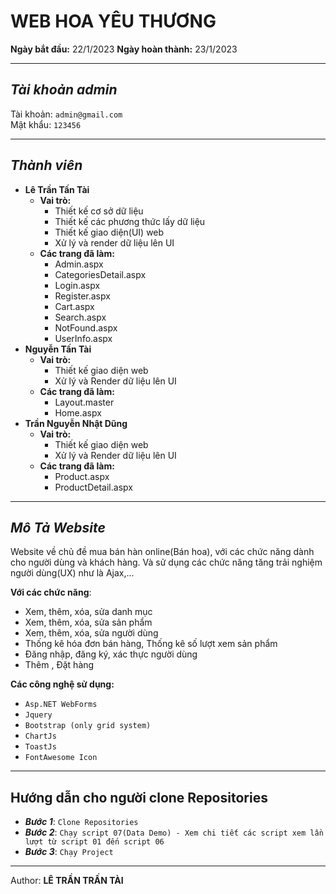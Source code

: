 # WEB HOA YÊU THƯƠNG


**Ngày bắt đầu:** 22/1/2023
**Ngày hoàn thành:** 23/1/2023


****
## _Tài khoản admin_
Tài khoản: `admin@gmail.com`  <br>
Mật khẩu: `123456`

****
## _Thành viên_

+ **Lê Trần Tấn Tài**
    + **Vai trò:**
        + Thiết kế cơ sở dữ liệu
        + Thiết kế các phương thức lấy dữ liệu
        + Thiết kế giao diện(UI) web
        + Xử lý và render dữ liệu lên UI
    + **Các trang đã làm:**
        + Admin.aspx
        + CategoriesDetail.aspx
        + Login.aspx
        + Register.aspx
        + Cart.aspx
        + Search.aspx
        + NotFound.aspx
        + UserInfo.aspx
+ **Nguyễn Tấn Tài**
     + **Vai trò:**
        + Thiết kế giao diện web
        + Xử lý và Render dữ liệu lên UI
    + **Các trang đã làm:**
        + Layout.master
        + Home.aspx
+ **Trần Nguyễn Nhật Dũng**
     + **Vai trò:**
        + Thiết kế giao diện web
        + Xử lý và Render dữ liệu lên UI
    + **Các trang đã làm:**
        + Product.aspx
        + ProductDetail.aspx

****
## _Mô Tả Website_

Website về chủ đề mua bán hàn online(Bán hoa), với các chức năng dành cho người dùng và khách hàng. Và sử dụng các chức năng tăng trải nghiệm người dùng(UX) như là Ajax,...

**Với các chức năng**:
+ Xem, thêm, xóa, sửa danh mục
+ Xem, thêm, xóa, sửa sản phẩm
+ Xem, thêm, xóa, sửa người dùng
+ Thống kê hóa đơn bán hàng, Thống kê số lượt xem sản phẩm
+ Đăng nhập, đăng ký, xác thực người dùng
+ Thêm , Đặt hàng

**Các công nghệ sử dụng:**
+ `Asp.NET WebForms`
+ `Jquery`
+ `Bootstrap (only grid system)`
+ `ChartJs`
+ `ToastJs`
+ `FontAwesome Icon`

****

## Hướng dẫn cho người clone Repositories


+ **_Bước 1_**: `Clone Repositories`
+ **_Bước 2_**: `Chạy script 07(Data Demo) - Xem chi tiết các script xem lần lượt từ script 01 đến script 06`
+ **_Bước 3_**: `Chạy Project`

***

Author: **LÊ TRẦN TRẤN TÀI**